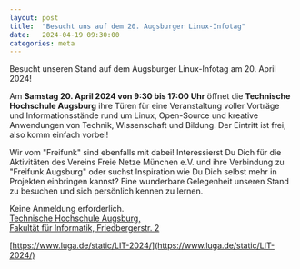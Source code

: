 ```yaml
---
layout: post
title:  "Besucht uns auf dem 20. Augsburger Linux-Infotag"
date:   2024-04-19 09:30:00
categories: meta
---
```


Besucht unseren Stand auf dem Augsburger Linux-Infotag am 20. April 2024!

Am **Samstag 20. April 2024 von 9:30 bis 17:00 Uhr** öffnet die **Technische Hochschule Augsburg** ihre Türen für eine Veranstaltung voller Vorträge und Informationsstände rund um Linux, Open-Source und kreative Anwendungen von Technik, Wissenschaft und Bildung.
Der Eintritt ist frei, also komm einfach vorbei!

Wir vom "Freifunk" sind ebenfalls mit dabei!
Interessierst Du Dich für die Aktivitäten des Vereins Freie Netze München e.V. und ihre Verbindung zu "Freifunk Augsburg" oder suchst Inspiration wie Du Dich selbst mehr in Projekten einbringen kannst?
Eine wunderbare Gelegenheit unseren Stand zu besuchen und sich persönlich kennen zu lernen.

Keine Anmeldung erforderlich.  
[Technische Hochschule Augsburg,  
Fakultät für Informatik, Friedbergerstr. 2](https://www.luga.de/static/LIT-2024/location/)

[https://www.luga.de/static/LIT-2024/](https://www.luga.de/static/LIT-2024/)
